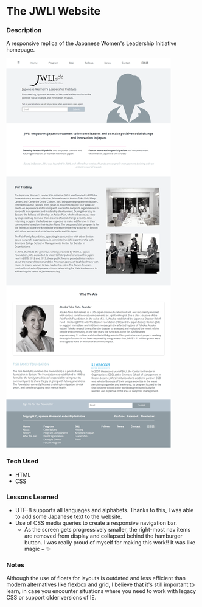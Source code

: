 # The JWLI Website

### Description
A responsive replica of the Japanese Women's Leadership Initiative homepage.

<img src="jwli.png" alt="preview of my jwli website">

### Tech Used
- HTML
- CSS

### Lessons Learned
- UTF-8 supports all languages and alphabets. Thanks to this, I was able to add some Japanese text to the website.
- Use of CSS media queries to create a responsive navigation bar.
    - As the screen gets progressively smaller, the right-most nav items are removed from display and collapsed behind the hamburger button. I was really proud of myself for making this work!! It was like magic ~ ✨

### Notes
Although the use of floats for layouts is outdated and less efficient than modern alternatives like flexbox and grid, I believe that it's still important to learn, in case you encounter situations where you need to work with legacy CSS or support older versions of IE.